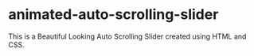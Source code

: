 # animated-auto-scrolling-slider
This is a Beautiful Looking Auto Scrolling Slider created using HTML and CSS.
